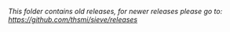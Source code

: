*This folder contains old releases, for newer releases please go to:
https://github.com/thsmi/sieve/releases*
